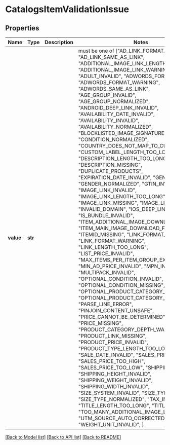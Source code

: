 # CatalogsItemValidationIssue


## Properties
Name | Type | Description | Notes
------------ | ------------- | ------------- | -------------
**value** | **str** |  |  must be one of ["AD_LINK_FORMAT_WARNING", "AD_LINK_SAME_AS_LINK", "ADDITIONAL_IMAGE_LINK_LENGTH_TOO_LONG", "ADDITIONAL_IMAGE_LINK_WARNING", "ADULT_INVALID", "ADWORDS_FORMAT_INVALID", "ADWORDS_FORMAT_WARNING", "ADWORDS_SAME_AS_LINK", "AGE_GROUP_INVALID", "AGE_GROUP_NORMALIZED", "ANDROID_DEEP_LINK_INVALID", "AVAILABILITY_DATE_INVALID", "AVAILABILITY_INVALID", "AVAILABILITY_NORMALIZED", "BLOCKLISTED_IMAGE_SIGNATURE", "CONDITION_NORMALIZED", "COUNTRY_DOES_NOT_MAP_TO_CURRENCY", "CUSTOM_LABEL_LENGTH_TOO_LONG", "DESCRIPTION_LENGTH_TOO_LONG", "DESCRIPTION_MISSING", "DUPLICATE_PRODUCTS", "EXPIRATION_DATE_INVALID", "GENDER_INVALID", "GENDER_NORMALIZED", "GTIN_INVALID", "IMAGE_LINK_INVALID", "IMAGE_LINK_LENGTH_TOO_LONG", "IMAGE_LINK_MISSING", "IMAGE_LINK_WARNING", "INVALID_DOMAIN", "IOS_DEEP_LINK_INVALID", "IS_BUNDLE_INVALID", "ITEM_ADDITIONAL_IMAGE_DOWNLOAD_FAILURE", "ITEM_MAIN_IMAGE_DOWNLOAD_FAILURE", "ITEMID_MISSING", "LINK_FORMAT_INVALID", "LINK_FORMAT_WARNING", "LINK_LENGTH_TOO_LONG", "LIST_PRICE_INVALID", "MAX_ITEMS_PER_ITEM_GROUP_EXCEEDED", "MIN_AD_PRICE_INVALID", "MPN_INVALID", "MULTIPACK_INVALID", "OPTIONAL_CONDITION_INVALID", "OPTIONAL_CONDITION_MISSING", "OPTIONAL_PRODUCT_CATEGORY_INVALID", "OPTIONAL_PRODUCT_CATEGORY_MISSING", "PARSE_LINE_ERROR", "PINJOIN_CONTENT_UNSAFE", "PRICE_CANNOT_BE_DETERMINED", "PRICE_MISSING", "PRODUCT_CATEGORY_DEPTH_WARNING", "PRODUCT_LINK_MISSING", "PRODUCT_PRICE_INVALID", "PRODUCT_TYPE_LENGTH_TOO_LONG", "SALE_DATE_INVALID", "SALES_PRICE_INVALID", "SALES_PRICE_TOO_HIGH", "SALES_PRICE_TOO_LOW", "SHIPPING_INVALID", "SHIPPING_HEIGHT_INVALID", "SHIPPING_WEIGHT_INVALID", "SHIPPING_WIDTH_INVALID", "SIZE_SYSTEM_INVALID", "SIZE_TYPE_INVALID", "SIZE_TYPE_NORMALIZED", "TAX_INVALID", "TITLE_LENGTH_TOO_LONG", "TITLE_MISSING", "TOO_MANY_ADDITIONAL_IMAGE_LINKS", "UTM_SOURCE_AUTO_CORRECTED", "WEIGHT_UNIT_INVALID", ]

[[Back to Model list]](../README.md#documentation-for-models) [[Back to API list]](../README.md#documentation-for-api-endpoints) [[Back to README]](../README.md)


